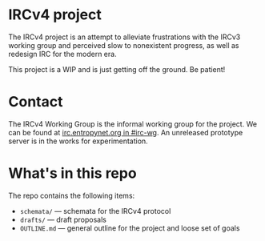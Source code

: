 # IRCv4 project
The IRCv4 project is an attempt to alleviate frustrations with the IRCv3 working group and perceived slow to nonexistent progress, as well as redesign IRC for the modern era.

This project is a WIP and is just getting off the ground. Be patient!

# Contact
The IRCv4 Working Group is the informal working group for the project. We can be found at [irc.entropynet.org in #irc-wg](irc://irc.entropynet.org:6697/irc-wg). An unreleased prototype server is in the works for experimentation.

# What's in this repo
The repo contains the following items:
- `schemata/` — schemata for the IRCv4 protocol
- `drafts/` — draft proposals
- `OUTLINE.md` — general outline for the project and loose set of goals
